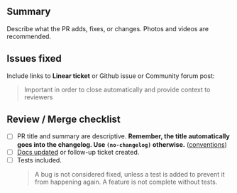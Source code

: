 ## Summary
Describe what the PR adds, fixes, or changes. Photos and videos are recommended.



## Issues fixed
Include links to **Linear ticket** or Github issue or Community forum post:
> Important in order to close automatically and provide context to reviewers



## Review / Merge checklist
- [ ] PR title and summary are descriptive. **Remember, the title automatically goes into the changelog. Use `(no-changelog)` otherwise.** ([conventions](https://github.com/n8n-io/n8n/blob/master/.github/pull_request_title_conventions.md))
- [ ] [Docs updated](https://github.com/n8n-io/n8n-docs) or follow-up ticket created.
- [ ] Tests included.
   > A bug is not considered fixed, unless a test is added to prevent it from happening again. A feature is not complete without tests. 